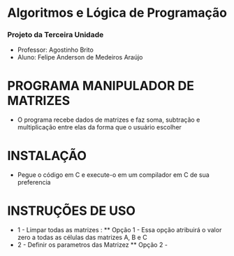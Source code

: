 # Algoritmos e Lógica de Programação
### Projeto da Terceira Unidade
* Professor:  Agostinho Brito
* Aluno:      Felipe Anderson de Medeiros Araújo
# PROGRAMA MANIPULADOR DE MATRIZES
* O programa recebe dados de matrizes e faz soma, subtração e multiplicação entre elas da forma que o usuário escolher
# INSTALAÇÃO
* Pegue o código em C e execute-o em um compilador em C de sua preferencia
# INSTRUÇÕES DE USO
* 1 - Limpar todas as matrizes :
  ** Opção 1 - Essa opção atribuirá o valor zero a todas as células das matrizes A, B e C
* 2 - Definir os parametros das Matrizez
  ** Opção 2 - 
  


